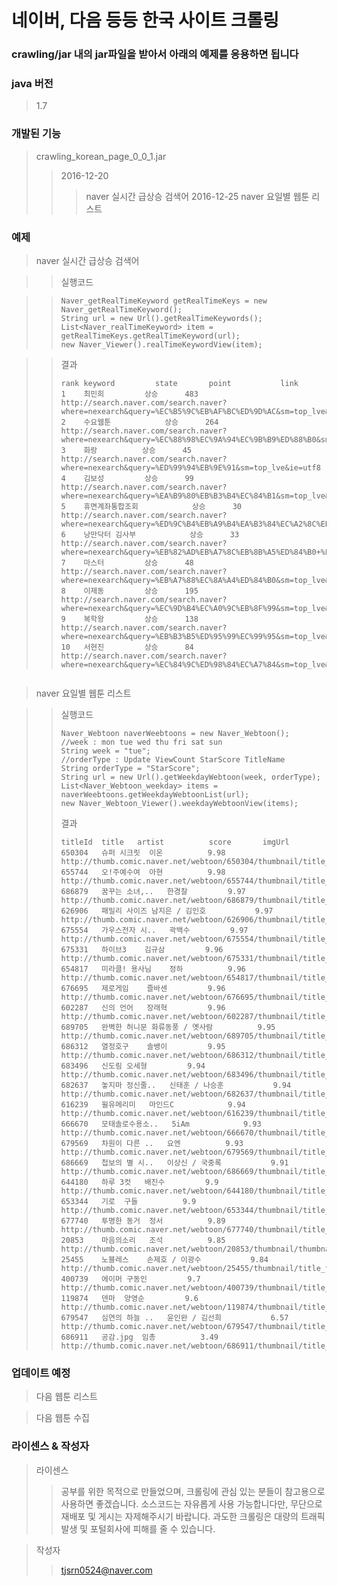 # 네이버, 다음 등등 한국 사이트 크롤링

### crawling/jar 내의 jar파일을 받아서 아래의 예제를 응용하면 됩니다

### java 버전
> 1.7

### 개발된 기능
> crawling_korean_page_0_0_1.jar
> > 2016-12-20 
> > > naver 실시간 급상승 검색어
> > 2016-12-25 
> > > naver 요일별 웹툰 리스트

### 예제

> naver 실시간 급상승 검색어

>	> 실행코드

> >```
> >Naver_getRealTimeKeyword getRealTimeKeys = new Naver_getRealTimeKeyword();
> >String url = new Url().getRealTimeKeywords();
> >List<Naver_realTimeKeyword> item = getRealTimeKeys.getRealTimeKeyword(url);
> >new Naver_Viewer().realTimeKeywordView(item);
> >```


>	> 결과
> >```
> >rank	keyword			state		point			link
> >1	최민희			상승		483			http://search.naver.com/search.naver?where=nexearch&query=%EC%B5%9C%EB%AF%BC%ED%9D%AC&sm=top_lve&ie=utf8			
> >2	수요웹툰			상승		264			http://search.naver.com/search.naver?where=nexearch&query=%EC%88%98%EC%9A%94%EC%9B%B9%ED%88%B0&sm=top_lve&ie=utf8			
> >3	화랑			상승		45			http://search.naver.com/search.naver?where=nexearch&query=%ED%99%94%EB%9E%91&sm=top_lve&ie=utf8			
> >4	김보성			상승		99			http://search.naver.com/search.naver?where=nexearch&query=%EA%B9%80%EB%B3%B4%EC%84%B1&sm=top_lve&ie=utf8			
> >5	휴면계좌통합조회			상승		30			http://search.naver.com/search.naver?where=nexearch&query=%ED%9C%B4%EB%A9%B4%EA%B3%84%EC%A2%8C%ED%86%B5%ED%95%A9%EC%A1%B0%ED%9A%8C&sm=top_lve&ie=utf8			
> >6	낭만닥터 김사부			상승		33			http://search.naver.com/search.naver?where=nexearch&query=%EB%82%AD%EB%A7%8C%EB%8B%A5%ED%84%B0+%EA%B9%80%EC%82%AC%EB%B6%80&sm=top_lve&ie=utf8			
> >7	마스터			상승		48			http://search.naver.com/search.naver?where=nexearch&query=%EB%A7%88%EC%8A%A4%ED%84%B0&sm=top_lve&ie=utf8			
> >8	이제동			상승		195			http://search.naver.com/search.naver?where=nexearch&query=%EC%9D%B4%EC%A0%9C%EB%8F%99&sm=top_lve&ie=utf8			
> >9	복학왕			상승		138			http://search.naver.com/search.naver?where=nexearch&query=%EB%B3%B5%ED%95%99%EC%99%95&sm=top_lve&ie=utf8			
> >10	서현진			상승		84			http://search.naver.com/search.naver?where=nexearch&query=%EC%84%9C%ED%98%84%EC%A7%84&sm=top_lve&ie=utf8

> >```

>  naver 요일별 웹툰 리스트

> > 실행코드
> >```
> >Naver_Webtoon naverWeebtoons = new Naver_Webtoon();
> >//week : mon tue wed thu fri sat sun
> >String week = "tue";
> >//orderType : Update ViewCount StarScore TitleName
> >String orderType = "StarScore";
> >String url = new Url().getWeekdayWebtoon(week, orderType);
> >List<Naver_Webtoon_weekday> items = naverWeebtoons.getWeekdayWebtoonList(url);
> >new Naver_Webtoon_Viewer().weekdayWebtoonView(items);
> >```
> > 결과
> >```
> >titleId	title	artist			score		imgUrl
> >650304	슈퍼 시크릿	이온			9.98		http://thumb.comic.naver.net/webtoon/650304/thumbnail/title_thumbnail_20150323144620_t83x90.jpg			
> >655744	오!주예수여	아현			9.98		http://thumb.comic.naver.net/webtoon/655744/thumbnail/title_thumbnail_20150601184016_t83x90.jpg			
> >686879	꿈꾸는 소녀,..	한경찰			9.97		http://thumb.comic.naver.net/webtoon/686879/thumbnail/title_thumbnail_20161025142411_t83x90.jpg			
> >626906	패밀리 사이즈	남지은 / 김인호			9.97		http://thumb.comic.naver.net/webtoon/626906/thumbnail/title_thumbnail_20150810235651_t83x90.jpg			
> >675554	가우스전자 시..	곽백수			9.97		http://thumb.comic.naver.net/webtoon/675554/thumbnail/title_thumbnail_20160303181701_t83x90.jpg			
> >675331	하이브3	김규삼			9.96		http://thumb.comic.naver.net/webtoon/675331/thumbnail/title_thumbnail_20160229184941_t83x90.jpg			
> >654817	미라클! 용사님	정하			9.96		http://thumb.comic.naver.net/webtoon/654817/thumbnail/title_thumbnail_20150514191647_t83x90.jpg			
> >676695	제로게임	즐바센			9.96		http://thumb.comic.naver.net/webtoon/676695/thumbnail/title_thumbnail_20160323171611_t83x90.jpg			
> >602287	신의 언어	장래혁			9.96		http://thumb.comic.naver.net/webtoon/602287/thumbnail/title_thumbnail_20150302193945_t83x90.jpg			
> >689705	완벽한 허니문	화류동풍 / 옛사람			9.95		http://thumb.comic.naver.net/webtoon/689705/thumbnail/title_thumbnail_20161212185807_t83x90.jpg			
> >686312	열정호구	솔뱅이			9.95		http://thumb.comic.naver.net/webtoon/686312/thumbnail/title_thumbnail_20161010182406_t83x90.jpg			
> >683496	신도림	오세형			9.94		http://thumb.comic.naver.net/webtoon/683496/thumbnail/title_thumbnail_20160805110206_t83x90.jpg			
> >682637	놓지마 정신줄..	신태훈 / 나승훈			9.94		http://thumb.comic.naver.net/webtoon/682637/thumbnail/title_thumbnail_20160729190602_t83x90.jpg			
> >616239	윌유메리미	마인드C			9.94		http://thumb.comic.naver.net/webtoon/616239/thumbnail/title_thumbnail_20161031214436_t83x90.jpg			
> >666670	모태솔로수용소..	5iAm			9.93		http://thumb.comic.naver.net/webtoon/666670/thumbnail/title_thumbnail_20151109202307_t83x90.jpg			
> >679569	차원이 다른 ..	요엔			9.93		http://thumb.comic.naver.net/webtoon/679569/thumbnail/title_thumbnail_20160606180504_t83x90.jpg			
> >686669	첩보의 별 시..	이상신 / 국중록			9.91		http://thumb.comic.naver.net/webtoon/686669/thumbnail/title_thumbnail_20161014154832_t83x90.jpg			
> >644180	하루 3컷	배진수			9.9		http://thumb.comic.naver.net/webtoon/644180/thumbnail/title_thumbnail_20141231175152_t83x90.jpg			
> >653344	기로	구들			9.9		http://thumb.comic.naver.net/webtoon/653344/thumbnail/title_thumbnail_20150420212358_t83x90.jpg			
> >677740	투명한 동거	정서			9.89		http://thumb.comic.naver.net/webtoon/677740/thumbnail/title_thumbnail_20160418160211_t83x90.jpg			
> >20853	마음의소리	조석			9.85		http://thumb.comic.naver.net/webtoon/20853/thumbnail/thumbnail_title_20853_83x90.gif			
> >25455	노블레스	손제호 / 이광수			9.84		http://thumb.comic.naver.net/webtoon/25455/thumbnail/title_thumbnail_20100614120245_t83x90.jpg			
> >400739	에이머	구동인			9.7		http://thumb.comic.naver.net/webtoon/400739/thumbnail/title_thumbnail_20150504175746_t83x90.jpg			
> >119874	덴마	양영순			9.6		http://thumb.comic.naver.net/webtoon/119874/thumbnail/title_thumbnail_20150706185233_t83x90.jpg			
> >679547	심연의 하늘 ..	윤인완 / 김선희			6.57		http://thumb.comic.naver.net/webtoon/679547/thumbnail/title_thumbnail_20160704144601_t83x90.jpg			
> >686911	공감.jpg	임총			3.49		http://thumb.comic.naver.net/webtoon/686911/thumbnail/title_thumbnail_20161017191626_t83x90.jpg			
> >```



### 업데이트 예정

> 다음 웹툰 리스트

> 다음 웹툰 수집


### 라이센스 & 작성자

> 라이센스
> > 공부를 위한 목적으로 만들었으며, 크롤링에 관심 있는 분들이 참고용으로 사용하면 좋겠습니다. 소스코드는 자유롭게 사용 가능합니다만, 무단으로 재배포 및 게시는 자제해주시기 바랍니다.
> > 과도한 크롤링은 대량의 트래픽 발생 및 포털회사에 피해를 줄 수 있습니다.

> 작성자
> > tjsrn0524@naver.com


